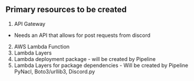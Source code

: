 ## Primary resources to be created
1. API Gateway
- Needs an API that allows for post requests from discord
2. AWS Lambda Function
3. Lambda Layers
4. Lambda deployment package - will be created by Pipeline
5. Lambda Layers for package dependencies - Will be created by Pipeline
    PyNacl, Boto3/urllib3, Discord.py